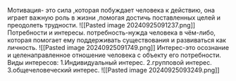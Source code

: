 Мотивация- это сила ,которая побуждает человека к действию, она играет важную роль в жизни ,помогая достичь поставленных целей и преодолеть трудности.
![[Pasted image 20240925091237.png]]
Потребности и интересы.
потребность-нужда человека в чём-либо, которая помогает ему поддерживать существования и развиваться как личность.
![[Pasted image 20240925091749.png]]
Интерес-это осознание и целенаправленное  отношение человека с объекту его потребности.
Виды интересов:
1.Индивидуальный интерес.
2.групповой интерес.
3.общечеловеческий интерес.
![[Pasted image 20240925093249.png]]


